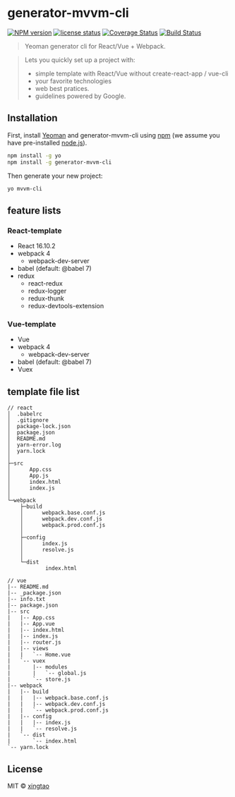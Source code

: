 # generator-mvvm-cli 
[![NPM version][npm-image]][npm-url] 
[![license status][license-image]][npm-url]
[![Coverage Status](https://coveralls.io/repos/github/wuxingtao/generator-mvvm-cli/badge.svg?branch=master)](https://coveralls.io/github/wuxingtao/generator-mvvm-cli?branch=master)
[![Build Status][travis-image]][travis-url]

> Yeoman generator cli for React/Vue + Webpack.

> Lets you quickly set up a project with:
> * simple template with React/Vue without create-react-app / vue-cli
> * your favorite technologies
> * web best pratices.
> * guidelines powered by Google.

## Installation

First, install [Yeoman](http://yeoman.io) and generator-mvvm-cli using [npm](https://www.npmjs.com/) (we assume you have pre-installed [node.js](https://nodejs.org/)).

```bash
npm install -g yo
npm install -g generator-mvvm-cli
```

Then generate your new project:

```bash
yo mvvm-cli
```

## feature lists

### React-template
* React 16.10.2
* webpack 4 
  * webpack-dev-server
* babel (default: @babel 7)
* redux
  * react-redux
  * redux-logger
  * redux-thunk
  * redux-devtools-extension

### Vue-template
* Vue
* webpack 4 
  * webpack-dev-server
* babel (default: @babel 7)
* Vuex


## template file list
```
// react
│  .babelrc
│  .gitignore
│  package-lock.json
│  package.json
│  README.md
│  yarn-error.log
│  yarn.lock
│  
├─src
│      App.css
│      App.js
│      index.html
│      index.js
│      
└─webpack
    ├─build
    │      webpack.base.conf.js
    │      webpack.dev.conf.js
    │      webpack.prod.conf.js
    │      
    ├─config
    │      index.js
    │      resolve.js
    │      
    └─dist
            index.html
```
```
// vue
|-- README.md
|-- _package.json
|-- info.txt
|-- package.json
|-- src
|   |-- App.css
|   |-- App.vue
|   |-- index.html
|   |-- index.js
|   |-- router.js
|   |-- views
|   |   `-- Home.vue
|   `-- vuex
|       |-- modules
|       |   `-- global.js
|       `-- store.js
|-- webpack
|   |-- build
|   |   |-- webpack.base.conf.js
|   |   |-- webpack.dev.conf.js
|   |   `-- webpack.prod.conf.js
|   |-- config
|   |   |-- index.js
|   |   `-- resolve.js
|   `-- dist
|       `-- index.html
`-- yarn.lock
```

## License

MIT © [xingtao]()


[npm-image]: https://badge.fury.io/js/generator-mvvm-cli.svg
[npm-url]: https://www.npmjs.com/package/generator-mvvm-cli
[travis-image]: https://travis-ci.com//generator-mvvm-cli.svg?branch=master
[travis-url]: https://travis-ci.com//generator-mvvm-cli
[daviddm-image]: https://david-dm.org//generator-mvvm-cli.svg?theme=shields.io
[daviddm-url]: https://david-dm.org//generator-mvvm-cli
[license-image]: https://img.shields.io/github/license/wuxingtao/generator-mvvm-cli

